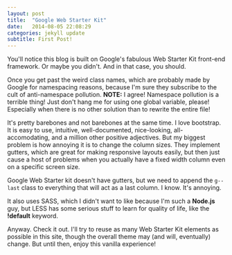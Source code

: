 ```yaml
---
layout: post
title:  "Google Web Starter Kit"
date:   2014-08-05 22:08:29
categories: jekyll update
subtitle: First Post!
---
```


You'll notice this blog is built on Google's fabulous Web Starter Kit front-end framework. Or maybe you didn't. And in that case, you should.

Once you get past the weird class names, which are probably made by Google for namespacing reasons, because I'm sure they subscribe to the cult of anti-namespace pollution. **NOTE:** I agree! Namespace pollution is a terrible thing! Just don't hang me for using one global variable, please! Especially when there is no other solution than to rewrite the entire file!

It's pretty barebones and not barebones at the same time. I love bootstrap. It is easy to use, intuitive, well-documented, nice-looking, all-accomodating, and a million other positive adjectives. But my biggest problem is how annoying it is to change the column sizes. They implement gutters, which are great for making responsive layouts easily, but then just cause a host of problems when you actually have a fixed width column even on a specific screen size.

Google Web Starter kit doesn't have gutters, but we need to append the ```g--last``` class to everything that will act as a last column. I know. It's annoying.

It also uses SASS, which I didn't want to like because I'm such a **Node.js** guy, but LESS has some serious stuff to learn for quality of life, like the **!default** keyword.

Anyway. Check it out. I'll try to reuse as many Web Starter Kit elements as possible in this site, though the overall theme may (and will, eventually) change. But until then, enjoy this vanilla experience!